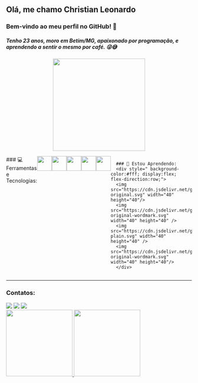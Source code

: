 ## Olá, me chamo Christian Leonardo

### Bem-vindo ao meu perfil no GitHub! 👋

##### Tenho 23 anos, moro em Betim/MG, apaixonado por programação, e aprendendo a sentir o mesmo por café. 😜😅

<p align="center">
<img src="https://c.tenor.com/Lzr7afFB7xUAAAAd/microsoft-hackathon-hackathon.gif" width="250" />
</p>
      
</div>

<div style="display:flex;"> 
      ### 💻 Ferramentas e Tecnologias:
      <div style="display:flex; flex-direction:row;"> 
      <img src="https://cdn.jsdelivr.net/gh/devicons/devicon/icons/html5/html5-original-wordmark.svg" width="40" height="40" />
      <img src="https://cdn.jsdelivr.net/gh/devicons/devicon/icons/css3/css3-original-wordmark.svg" width="40" height="40" />
      <img src="https://cdn.jsdelivr.net/gh/devicons/devicon/icons/javascript/javascript-original.svg" width="40" height="40" />
      <img src="https://cdn.jsdelivr.net/gh/devicons/devicon/icons/git/git-original-wordmark.svg" width="40" height="40" />
      <img src="https://cdn.jsdelivr.net/gh/devicons/devicon/icons/github/github-original.svg" width="40" height="40" />
      </div>

      ### 🌱 Estou Aprendendo:
      <div style=" background-color:#fff; display:flex; flex-direction:row;">
      <img src="https://cdn.jsdelivr.net/gh/devicons/devicon/icons/typescript/typescript-original.svg" width="40" height="40"/>
      <img src="https://cdn.jsdelivr.net/gh/devicons/devicon/icons/react/react-original-wordmark.svg" width="40" height="40" />
      <img src="https://cdn.jsdelivr.net/gh/devicons/devicon/icons/nodejs/nodejs-plain.svg" width="40" height="40" />
      <img src="https://cdn.jsdelivr.net/gh/devicons/devicon/icons/tailwindcss/tailwindcss-original-wordmark.svg" width="40" height="40"/>
      </div>

</div>
<hr/>

### Contatos:

<div>
          <a href="https://instagram.com/whyleonardo_" target="_blank"><img src="https://img.shields.io/badge/-Instagram-%23E4405F?style=for-the-badge&logo=instagram&logoColor=white" target="_blank"></a>
          <a href = "mailto:christian.lsb16@gmail.com"><img src="https://img.shields.io/badge/Gmail-D14836?style=for-the-badge&logo=gmail&logoColor=white" target="_blank"></a>
          <a href="https://www.linkedin.com/in/whyleonardo" target="_blank"><img src="https://img.shields.io/badge/-LinkedIn-%230077B5?style=for-the-badge&logo=linkedin&logoColor=white" target="_blank"></a>   
</div>

<div>
          <a href="https://github.com/whyleonardo">
          <img height="180em" src="https://github-readme-stats.vercel.app/api/top-langs/?username=whyleonardo&layout=compact&langs_count=7&theme=dracula"/>
          <img height="180em" src="https://github-readme-stats.vercel.app/api?username=whyleonardo&show_icons=true&theme=dracula&include_all_commits=true&count_private=true"/>
</div>
 

